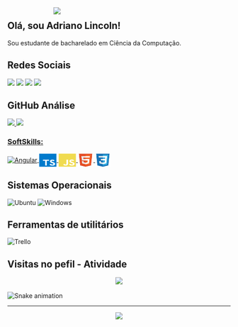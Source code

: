 <img src="https://raw.githubusercontent.com/MicaelliMedeiros/micaellimedeiros/master/image/computer-illustration.png" min-width="400px" max-width="400px" width="400px" align="right">

## Olá, sou Adriano Lincoln!

Sou estudante de bacharelado em Ciência da Computação.


## **Redes Sociais**

<div>
 <a href = "https://api.whatsapp.com/send?phone=55819862339876&text=Enviar%20mensagem%20para%20Adriano%20Lincoln"> <img height="20" src = "https://img.shields.io/badge/WhatsApp-25D366?style=for-the-badge&logo=whatsapp&logoColor=white"></a> 
 <a href = "mailto: drilincoln83@gmail.com"> <img height="20" src = "https://img.shields.io/badge/gmail-D14836?style=for-the-badge&logo=gmail&logoColor=white"></a>
 <a href="https://github.com/"> <img height="25em" src="https://img.shields.io/badge/GitHub-100000?style=for-the-badge&logo=github&logoColor=white"></a>
<a href="http://www.linkedin.com/in/adrianolincoln"> <img height="23em" src="https://img.shields.io/badge/LinkedIn-0077B5?style=for-the-badge&logo=linkedin&logoColor=white" ></a>

</div>
  
  ## GitHub Análise

<div align="start">
  <a href="https://github.com/lincolnbuk">
  <img height="180em" src="https://github-readme-stats.vercel.app/api?username=lincolnbuk&show_icons=true&theme=dracula&include_all_commits=true&count_private=true"/>
  <img height="180em" src="https://github-readme-stats.vercel.app/api/top-langs/?username=lincolnbuk&layout=compact&langs_count=7&theme=dracula"/>

   </div>
 
 
<div style="display: inline_block">
  <h3> SoftSkills: </h3>
   <img align="center" alt="Angular" height="30" width="30" src="https://cdn.worldvectorlogo.com/logos/angular-icon.svg">
   <img align="center" alt="TS" height="30" width="40" src="https://raw.githubusercontent.com/devicons/devicon/master/icons/typescript/typescript-plain.svg">
   <img align="center" alt="JS" height="30" width="40" src="https://raw.githubusercontent.com/devicons/devicon/master/icons/javascript/javascript-plain.svg">
   <img align="center" alt="Dj-HTML" height="30" width="35" src="https://raw.githubusercontent.com/devicons/devicon/master/icons/html5/html5-original.svg">
   <img align="center" alt="Dj-CSS" height="30" width="35" src="https://raw.githubusercontent.com/devicons/devicon/master/icons/css3/css3-original.svg">
  </a>
  </a>
 </div>
 
 </div>
 
  ## **Sistemas Operacionais**  
  
  ![Ubuntu](https://img.shields.io/badge/-Ubuntu-333333?style=flat&logo=Ubuntu)
  ![Windows](https://img.shields.io/badge/-Windows-333333?style=flat&logo=Windows&logoColor=0078D6)

  </div>
  
  ## **Ferramentas de utilitários**
  
  ![Trello](https://img.shields.io/badge/-Trello-333333?style=flat&logo=trello&logoColor=0052CC)
  
<div>
   
## **Visitas no pefil - Atividade** 
<p align="center" >   
  <img src="https://profile-counter.glitch.me/lincolnbuk/count.svg" />  
</p>
 
  <div>
 
 ![Snake animation](https://github.com/lincolnbuk/blob/output/github-contribution-grid-snake.svg)

 </div>
 
 <hr>  
  
<div align="center">
  <img height="200em" src="https://github-profile-summary-cards.vercel.app/api/cards/profile-details?username=lincolnbuk&theme=solarized_dark"/>
</div>
